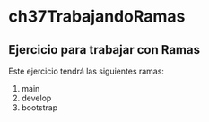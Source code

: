 # ch37TrabajandoRamas
## Ejercicio para trabajar con Ramas

Este ejercicio tendrá las siguientes ramas:
1. main
2. develop
3. bootstrap
